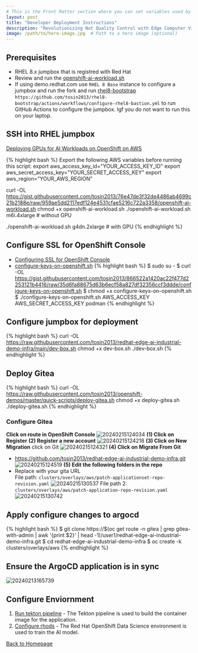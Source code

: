 ```yaml
---
# This is the Front Matter section where you can set variables used by Jekyll
layout: post
title: "Developer Deployment Instructions"
description: "Revolutionizing Nut Quality Control with Edge Computer Vision using YOLO V5 and Microshift"
image: /path/to/hero-image.jpg  # Path to a hero image (optional)
---
```


## Prerequisites
* RHEL 8.x jumpbox that is registred with Red Hat
* Review and run the [openshift-ai-workload.sh](https://gist.github.com/tosin2013/76e47de3f32de4486ab4699c21b2188e)
* If using demo.redhat.com use `RHEL 8 Base` instance to configure a jumpbox and run the fork and run [rhel8-bootstrap](https://github.com/tosin2013/rhel8-bootstrap) `https://github.com/tosin2013/rhel8-bootstrap/actions/workflows/configure-rhel8-bastion.yml` to run GitHub Actions to configure the jumpbox. Igf you do not want to run this on your laptop.

  
## SSH into RHEL jumpbox
[Deploying GPUs for AI Workloads on OpenShift on AWS](https://medium.com/@tcij1013/deploying-gpus-for-ai-workloads-on-openshift-on-aws-9f43b9ce2875)

{% highlight bash %}
Export the following AWS variables before running this script:
export aws_access_key_id="YOUR_ACCESS_KEY_ID"
export aws_secret_access_key="YOUR_SECRET_ACCESS_KEY"
export aws_region="YOUR_AWS_REGION"

curl -OL https://gist.githubusercontent.com/tosin2013/76e47de3f32de4486ab4699c21b2188e/raw/959ae5dd2117edf124e4531cfae5216c722a3358/openshift-ai-workload.sh
chmod +x openshift-ai-workload.sh
./openshift-ai-workload.sh m6i.4xlarge # without GPU

./openshift-ai-workload.sh g4dn.2xlarge # with GPU
{% endhighlight %}

## Configure SSL for OpenShift Console
* [Configuring SSL for OpenShift Console](https://docs.openshift.com/container-platform/4.14/security/certificates/replacing-default-ingress-certificate.html)
* [configure-keys-on-openshift.sh](https://gist.githubusercontent.com/tosin2013/866522a1420ac22f477d2253121b4416/raw/35d6fa88675d63b6ecf58a827df32356ccf3ddde/configure-keys-on-openshift.sh)
{% highlight bash %}
$ sudo su - 
$ curl -OL https://gist.githubusercontent.com/tosin2013/866522a1420ac22f477d2253121b4416/raw/35d6fa88675d63b6ecf58a827df32356ccf3ddde/configure-keys-on-openshift.sh
$ chmod +x configure-keys-on-openshift.sh
$ ./configure-keys-on-openshift.sh AWS_ACCESS_KEY AWS_SECRET_ACCESS_KEY podman
{% endhighlight %}

## Configure jumpbox for deployment
{% highlight bash %}
curl -OL https://raw.githubusercontent.com/tosin2013/redhat-edge-ai-industrial-demo-infra/main/dev-box.sh
chmod +x dev-box.sh
./dev-box.sh
{% endhighlight %}

## Deploy Gitea
{% highlight bash %}
curl -OL https://raw.githubusercontent.com/tosin2013/openshift-demos/master/quick-scripts/deploy-gitea.sh
chmod +x deploy-gitea.sh
./deploy-gitea.sh
{% endhighlight %}

### Configure Gitea
**Click on route in OpenShift Console**
![20240215124034](https://i.imgur.com/Zc2JdCs.png)
**(1) Click on Register**
**(2) Register a new account**
![20240215124218](https://i.imgur.com/8cy4AtL.png)
**(3) Click on New Migration**
click on Git
![20240215124321](https://i.imgur.com/Mnlm1NL.png)
**(4) Click on Migrate From Git**
* https://github.com/tosin2013/redhat-edge-ai-industrial-demo-infra.git
![20240215124519](https://i.imgur.com/ZW62bxD.png)
**(5) Edit the following folders in the repo**
* Replace with your gita URL  
File path: `clusters/overlays/aws/patch-applicationset-repo-revision.yaml`
![20240215130537](https://i.imgur.com/wL6dyLS.png)
File path 2: `clusters/overlays/aws/patch-application-repo-revision.yaml`
![20240215130742](https://i.imgur.com/lrv5Wj9.png)
## Apply configure changes to argocd
{% highlight bash %}
$ git clone https://$(oc get route -n gitea | grep gitea-with-admin | awk '{print $2}' | head -1)/user1/redhat-edge-ai-industrial-demo-infra.git
$ cd redhat-edge-ai-industrial-demo-infra
$ oc create -k clusters/overlays/aws
{% endhighlight %}

## Ensure the ArgoCD application is in sync
![20240213165739](https://i.imgur.com/0vdu0mx.jpg)

## Configure Enviornment
1. [Run tekton pipeline](/run_tekton_pipeline) - The Tekton pipeline is used to build the container image for the application.
2. [Configure rhods](/configure_rhods) - The Red Hat OpenShift Data Science environment is used to train the AI model.

[Back to Homepage](/)